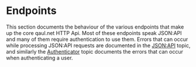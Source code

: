 # Endpoints

This section documents the behaviour of the various endpoints that make up the 
core qaul.net HTTP Api. Most of these endpoints speak JSON:API and many of them 
require authentication to use them. Errors that can occur while processing 
JSON:API requests are documented in the [JSON:API](/topics/jsonapi.html) topic, 
and similarly the [Authenticator](/topics/authentication.html) topic documents 
the errors that can occur when authenticating a user.
